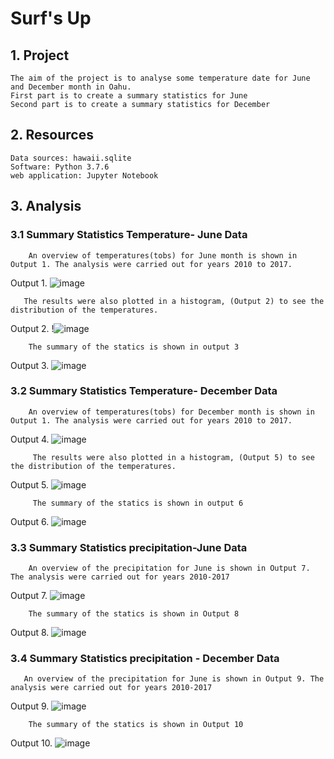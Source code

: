 # Surf's Up
## 1. Project
    The aim of the project is to analyse some temperature date for June and December month in Oahu.
    First part is to create a summary statistics for June
    Second part is to create a summary statistics for December
    
## 2. Resources
    Data sources: hawaii.sqlite
    Software: Python 3.7.6
    web application: Jupyter Notebook
    
## 3. Analysis
### 3.1 Summary Statistics Temperature- June Data
        An overview of temperatures(tobs) for June month is shown in Output 1. The analysis were carried out for years 2010 to 2017.

Output 1. ![image](https://user-images.githubusercontent.com/85843030/130375760-ac8b49f9-380f-4c5e-80ef-dfa84a6cb968.png)

       
       The results were also plotted in a histogram, (Output 2) to see the distribution of the temperatures.
       
 Output 2. !![image](https://user-images.githubusercontent.com/85843030/130443854-9f51c4fd-182b-4dda-89ff-ac8569c778bc.png)
      
        
        The summary of the statics is shown in output 3
Output 3. ![image](https://user-images.githubusercontent.com/85843030/130376338-7a6f0cf9-8320-4fba-8d79-c5b335dcf56d.png)


### 3.2 Summary Statistics Temperature- December Data
        An overview of temperatures(tobs) for December month is shown in Output 1. The analysis were carried out for years 2010 to 2017.

Output 4. ![image](https://user-images.githubusercontent.com/85843030/130377773-5a35edbc-e12d-43b6-950c-7a813e7292ac.png)

         The results were also plotted in a histogram, (Output 5) to see the distribution of the temperatures.
Output 5. ![image](https://user-images.githubusercontent.com/85843030/130377972-ffb49f77-1f22-4b55-92ff-ebee1ab78539.png)
         
         The summary of the statics is shown in output 6
Output 6. ![image](https://user-images.githubusercontent.com/85843030/130378169-e9e4693c-4602-49d0-8ddf-2fed8541e0d4.png)

### 3.3 Summary Statistics precipitation-June Data
        An overview of the precipitation for June is shown in Output 7. The analysis were carried out for years 2010-2017
 
Output 7. ![image](https://user-images.githubusercontent.com/85843030/130378470-67c9799a-0998-4ec2-b3c2-ddf234d437a8.png)



        The summary of the statics is shown in Output 8
Output 8. ![image](https://user-images.githubusercontent.com/85843030/130443235-22ed0263-8477-42bb-9bfc-d056da13c536.png)


### 3.4 Summary Statistics precipitation - December Data
       An overview of the precipitation for June is shown in Output 9. The analysis were carried out for years 2010-2017
       
Output 9. ![image](https://user-images.githubusercontent.com/85843030/130444281-1fb24a69-94c1-4e58-b0de-d24f800219d2.png)

        
        The summary of the statics is shown in Output 10
Output 10. ![image](https://user-images.githubusercontent.com/85843030/130445268-453e731c-b5ad-477c-b616-24c460636f7f.png)
        
       
       
       

